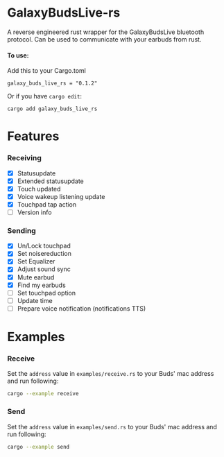 # GalaxyBudsLive-rs
A reverse engineered rust wrapper for the GalaxyBudsLive bluetooth protocol. Can be used to communicate with your earbuds from rust.

#### To use:
Add this to your Cargo.toml
```
galaxy_buds_live_rs = "0.1.2"
```
Or if you have `cargo edit`:
```
cargo add galaxy_buds_live_rs
```

# Features

### Receiving
- [x] Statusupdate
- [x] Extended statusupdate
- [x] Touch updated
- [x] Voice wakeup listening update
- [x] Touchpad tap action
- [ ] Version info

### Sending
- [x] Un/Lock touchpad
- [x] Set noisereduction
- [x] Set Equalizer
- [x] Adjust sound sync
- [x] Mute earbud
- [x] Find my earbuds
- [ ] Set touchpad option
- [ ] Update time
- [ ] Prepare voice notification (notifications TTS)

# Examples

### Receive
Set the `address` value in `examples/receive.rs` to your Buds' mac address and run following:
```bash
cargo --example receive
```

### Send
Set the `address` value in `examples/send.rs` to your Buds' mac address and run following:
```bash
cargo --example send
```
